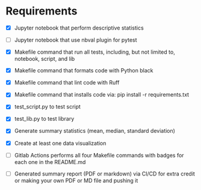 # Requirements

- [x] Jupyter notebook that perform descriptive statistics
- [ ] Jupyter notebook that use nbval plugin for pytest
- [x] Makefile command that run all tests, including, but not limited to, notebook, script, and lib
- [x] Makefile command that formats code with Python black
- [x] Makefile command that lint code with Ruff
- [x] Makefile command that installs code via:  pip install -r requirements.txt
- [x] test_script.py to test script
- [x] test_lib.py to test library
- [x] Generate summary statistics (mean, median, standard deviation)
- [x] Create at least one data visualization
- [ ] Gitlab Actions performs all four Makefile commands with badges for each one in the README.md
- [ ] Generated summary report (PDF or markdown) via CI/CD for extra credit or making your own PDF or MD file and pushing it 





